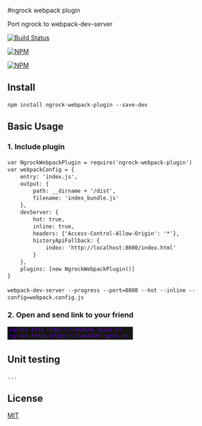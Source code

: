 #ngrock webpack plugin

Port ngrock to webpack-dev-server

[![Build Status](https://api.travis-ci.org/edtoken/ngrock-webpack-plugin.svg?branch=master)](https://travis-ci.org/edtoken/ngrock-webpack-plugin)

[![NPM](https://nodei.co/npm/ngrock-webpack-plugin.png?downloads=true&downloadRank=true&stars=true)](https://nodei.co/npm/ngrock-webpack-plugin/)

[![NPM](https://nodei.co/npm-dl/ngrock-webpack-plugin.png?height=3)](https://nodei.co/npm/ngrock-webpack-plugin/)

## Install
```
npm install ngrock-webpack-plugin --save-dev
```

## Basic Usage

### 1. Include plugin
   
```
var NgrockWebpackPlugin = require('ngrock-webpack-plugin')
var webpackConfig = {
    entry: 'index.js',
    output: {
        path: __dirname + '/dist',
        filename: 'index_bundle.js'
    },
    devServer: {
        hot: true,
        inline: true,
        headers: {'Access-Control-Allow-Origin': '*'},
        historyApiFallback: {
            index: 'http://localhost:8080/index.html'
        }
    },
    plugins: [new NgrockWebpackPlugin()]
}

webpack-dev-server --progress --port=8080 --hot --inline --config=webpack.config.js
```

### 2. Open and send link to your friend
![LogMessage](/log.png)



## Unit testing
```
...
```

## License
[MIT](https://github.com/edtoken/ngrock-webpack-plugin/blob/master/LICENSE)
